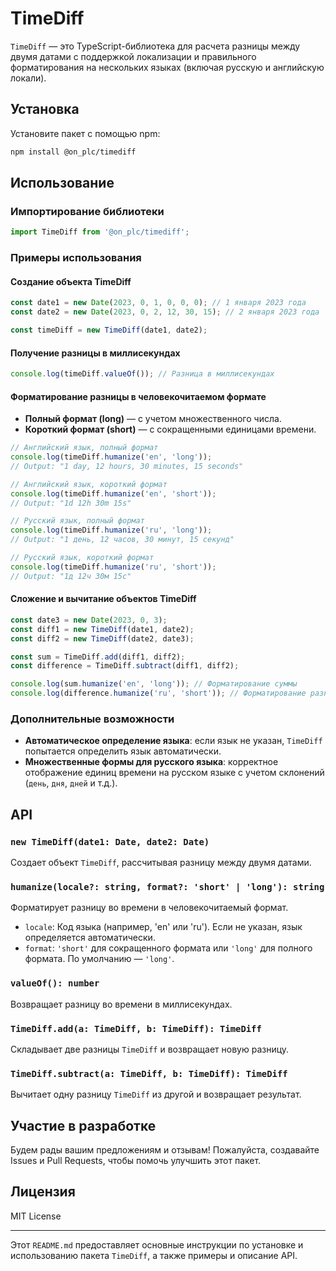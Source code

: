 # TimeDiff

`TimeDiff` — это TypeScript-библиотека для расчета разницы между двумя датами с поддержкой локализации и правильного форматирования на нескольких языках (включая русскую и английскую локали).

## Установка

Установите пакет с помощью npm:

```bash
npm install @on_plc/timediff
```

## Использование

### Импортирование библиотеки

```typescript
import TimeDiff from '@on_plc/timediff';
```

### Примеры использования

#### Создание объекта TimeDiff

```typescript
const date1 = new Date(2023, 0, 1, 0, 0, 0); // 1 января 2023 года
const date2 = new Date(2023, 0, 2, 12, 30, 15); // 2 января 2023 года

const timeDiff = new TimeDiff(date1, date2);
```

#### Получение разницы в миллисекундах

```typescript
console.log(timeDiff.valueOf()); // Разница в миллисекундах
```

#### Форматирование разницы в человекочитаемом формате

- **Полный формат (long)** — с учетом множественного числа.
- **Короткий формат (short)** — с сокращенными единицами времени.

```typescript
// Английский язык, полный формат
console.log(timeDiff.humanize('en', 'long')); 
// Output: "1 day, 12 hours, 30 minutes, 15 seconds"

// Английский язык, короткий формат
console.log(timeDiff.humanize('en', 'short')); 
// Output: "1d 12h 30m 15s"

// Русский язык, полный формат
console.log(timeDiff.humanize('ru', 'long')); 
// Output: "1 день, 12 часов, 30 минут, 15 секунд"

// Русский язык, короткий формат
console.log(timeDiff.humanize('ru', 'short')); 
// Output: "1д 12ч 30м 15с"
```

#### Сложение и вычитание объектов TimeDiff

```typescript
const date3 = new Date(2023, 0, 3);
const diff1 = new TimeDiff(date1, date2);
const diff2 = new TimeDiff(date2, date3);

const sum = TimeDiff.add(diff1, diff2);
const difference = TimeDiff.subtract(diff1, diff2);

console.log(sum.humanize('en', 'long')); // Форматирование суммы
console.log(difference.humanize('ru', 'short')); // Форматирование разности
```

### Дополнительные возможности

- **Автоматическое определение языка**: если язык не указан, `TimeDiff` попытается определить язык автоматически.
- **Множественные формы для русского языка**: корректное отображение единиц времени на русском языке с учетом склонений (`день`, `дня`, `дней` и т.д.).

## API

### `new TimeDiff(date1: Date, date2: Date)`

Создает объект `TimeDiff`, рассчитывая разницу между двумя датами.

### `humanize(locale?: string, format?: 'short' | 'long'): string`

Форматирует разницу во времени в человекочитаемый формат.

- `locale`: Код языка (например, 'en' или 'ru'). Если не указан, язык определяется автоматически.
- `format`: `'short'` для сокращенного формата или `'long'` для полного формата. По умолчанию — `'long'`.

### `valueOf(): number`

Возвращает разницу во времени в миллисекундах.

### `TimeDiff.add(a: TimeDiff, b: TimeDiff): TimeDiff`

Складывает две разницы `TimeDiff` и возвращает новую разницу.

### `TimeDiff.subtract(a: TimeDiff, b: TimeDiff): TimeDiff`

Вычитает одну разницу `TimeDiff` из другой и возвращает результат.

## Участие в разработке

Будем рады вашим предложениям и отзывам! Пожалуйста, создавайте Issues и Pull Requests, чтобы помочь улучшить этот пакет.

## Лицензия

MIT License

---

Этот `README.md` предоставляет основные инструкции по установке и использованию пакета `TimeDiff`, а также примеры и описание API.